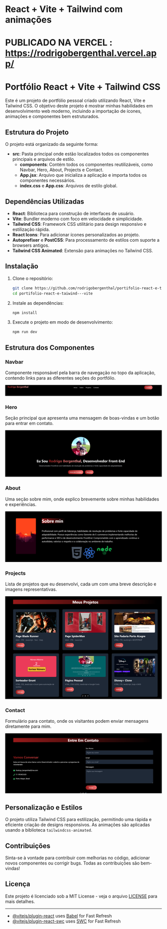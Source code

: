 # React + Vite + Tailwind com animações

# PUBLICADO NA VERCEL : https://rodrigobergenthal.vercel.app/

 # Portfólio React + Vite + Tailwind CSS

Este é um projeto de portfólio pessoal criado utilizando React, Vite e Tailwind CSS. O objetivo deste projeto é mostrar minhas habilidades em desenvolvimento web moderno, incluindo a importação de ícones, animações e componentes bem estruturados.

## Estrutura do Projeto

O projeto está organizado da seguinte forma:

- **src**: Pasta principal onde estão localizados todos os componentes principais e arquivos de estilo.
  - **components**: Contém todos os componentes reutilizáveis, como Navbar, Hero, About, Projects e Contact.
  - **App.jsx**: Arquivo que inicializa a aplicação e importa todos os componentes necessários.
  - **index.css** e **App.css**: Arquivos de estilo global.

## Dependências Utilizadas

- **React**: Biblioteca para construção de interfaces de usuário.
- **Vite**: Bundler moderno com foco em velocidade e simplicidade.
- **Tailwind CSS**: Framework CSS utilitário para design responsivo e estilização rápida.
- **React Icons**: Para adicionar ícones personalizados ao projeto.
- **Autoprefixer** e **PostCSS**: Para processamento de estilos com suporte a browsers antigos.
- **Tailwind CSS Animated**: Extensão para animações no Tailwind CSS.

## Instalação

1. Clone o repositório:
    ```bash
    git clone https://github.com/rodrigobergenthal/portifolio-react-e-taiwind---vite.git
    cd portifolio-react-e-taiwind---vite
    ```

2. Instale as dependências:
    ```bash
    npm install
    ```

3. Execute o projeto em modo de desenvolvimento:
    ```bash
    npm run dev
    ```

## Estrutura dos Componentes

### Navbar

Componente responsável pela barra de navegação no topo da aplicação, contendo links para as diferentes seções do portfólio.

![Navbar](./src/assets/navbar.png)

### Hero

Seção principal que apresenta uma mensagem de boas-vindas e um botão para entrar em contato.

![Hero](./src/assets/hero.png)

### About

Uma seção sobre mim, onde explico brevemente sobre minhas habilidades e experiências.

![About](./src/assets/about.png)

### Projects

Lista de projetos que eu desenvolvi, cada um com uma breve descrição e imagens representativas.

![Projects](./src/assets/projects.png)

### Contact

Formulário para contato, onde os visitantes podem enviar mensagens diretamente para mim.

![Contact](./src/assets/contact.png)

## Personalização e Estilos

O projeto utiliza Tailwind CSS para estilização, permitindo uma rápida e eficiente criação de designs responsivos. As animações são aplicadas usando a biblioteca `tailwindcss-animated`.

## Contribuições

Sinta-se à vontade para contribuir com melhorias no código, adicionar novos componentes ou corrigir bugs. Todas as contribuições são bem-vindas!

## Licença

Este projeto é licenciado sob a MIT License - veja o arquivo [LICENSE](LICENSE) para mais detalhes.

---

- [@vitejs/plugin-react](https://github.com/vitejs/vite-plugin-react/blob/main/packages/plugin-react/README.md) uses [Babel](https://babeljs.io/) for Fast Refresh
- [@vitejs/plugin-react-swc](https://github.com/vitejs/vite-plugin-react-swc) uses [SWC](https://swc.rs/) for Fast Refresh
